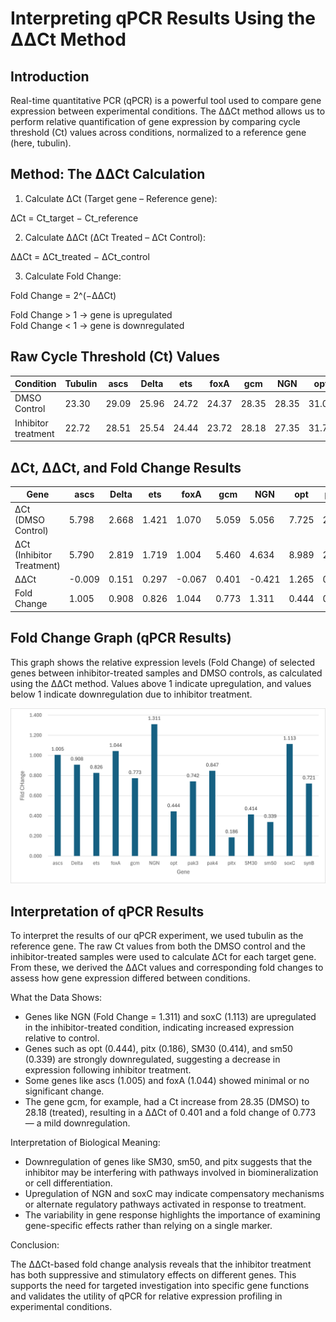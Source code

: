 # Interpreting qPCR Results Using the ΔΔCt Method

## Introduction

Real-time quantitative PCR (qPCR) is a powerful tool used to compare gene expression between experimental conditions. The ΔΔCt method allows us to perform relative quantification of gene expression by comparing cycle threshold (Ct) values across conditions, normalized to a reference gene (here, tubulin).

## Method: The ΔΔCt Calculation

1. Calculate ΔCt (Target gene – Reference gene):

ΔCt = Ct_target − Ct_reference

2. Calculate ΔΔCt (ΔCt Treated – ΔCt Control):

ΔΔCt = ΔCt_treated − ΔCt_control

3. Calculate Fold Change:

Fold Change = 2^(−ΔΔCt)

Fold Change > 1 → gene is upregulated  
Fold Change < 1 → gene is downregulated

## Raw Cycle Threshold (Ct) Values

| Condition            | Tubulin | ascs  | Delta | ets   | foxA  | gcm   | NGN   | opt   | pak3  | pak4  | pitx  | SM30  | sm50  | soxC  | synB  |
|----------------------|---------|-------|--------|--------|--------|--------|--------|--------|--------|--------|--------|--------|--------|--------|--------|
| DMSO Control         | 23.30   | 29.09 | 25.96 | 24.72 | 24.37 | 28.35 | 28.35 | 31.02 | 25.41 | 25.57 | 29.68 | 20.97 | 23.70 | 25.07 | 24.13 |
| Inhibitor treatment  | 22.72   | 28.51 | 25.54 | 24.44 | 23.72 | 28.18 | 27.35 | 31.71 | 25.29 | 25.25 | 31.72 | 21.77 | 24.81 | 24.33 | 24.06 |

## ΔCt, ΔΔCt, and Fold Change Results

| Gene   | ascs  | Delta | ets   | foxA  | gcm   | NGN   | opt   | pak3  | pak4  | pitx  | SM30  | sm50  | soxC  | synB  |
|--------|-------|--------|--------|--------|--------|--------|--------|--------|--------|--------|--------|--------|--------|--------|
| ΔCt (DMSO Control)     | 5.798 | 2.668 | 1.421 | 1.070 | 5.059 | 5.056 | 7.725 | 2.110 | 2.276 | 6.383 | -2.327 | 0.405 | 1.777 | 0.831 |
| ΔCt (Inhibitor Treatment) | 5.790 | 2.819 | 1.719 | 1.004 | 5.460 | 4.634 | 8.989 | 2.576 | 2.534 | 9.005 | -0.952 | 2.092 | 1.609 | 1.341 |
| ΔΔCt   | -0.009 | 0.151 | 0.297 | -0.067 | 0.401 | -0.421 | 1.265 | 0.466 | 0.258 | 2.623 | 1.374 | 1.687 | -0.167 | 0.510 |
| Fold Change | 1.005 | 0.908 | 0.826 | 1.044 | 0.773 | 1.311 | 0.444 | 0.742 | 0.847 | 0.186 | 0.414 | 0.339 | 1.113 | 0.721 |

## Fold Change Graph (qPCR Results)

This graph shows the relative expression levels (Fold Change) of selected genes between inhibitor-treated samples and DMSO controls, as calculated using the ΔΔCt method. Values above 1 indicate upregulation, and values below 1 indicate downregulation due to inhibitor treatment.

![Fold Change Graph](https://raw.githubusercontent.com/nadineawwad/Reserch-Methods/main/Images/qpcr-graph.png)

## Interpretation of qPCR Results

To interpret the results of our qPCR experiment, we used tubulin as the reference gene. The raw Ct values from both the DMSO control and the inhibitor-treated samples were used to calculate ΔCt for each target gene. From these, we derived the ΔΔCt values and corresponding fold changes to assess how gene expression differed between conditions.

What the Data Shows:

- Genes like NGN (Fold Change = 1.311) and soxC (1.113) are upregulated in the inhibitor-treated condition, indicating increased expression relative to control.
- Genes such as opt (0.444), pitx (0.186), SM30 (0.414), and sm50 (0.339) are strongly downregulated, suggesting a decrease in expression following inhibitor treatment.
- Some genes like ascs (1.005) and foxA (1.044) showed minimal or no significant change.
- The gene gcm, for example, had a Ct increase from 28.35 (DMSO) to 28.18 (treated), resulting in a ΔΔCt of 0.401 and a fold change of 0.773 — a mild downregulation.

Interpretation of Biological Meaning:

- Downregulation of genes like SM30, sm50, and pitx suggests that the inhibitor may be interfering with pathways involved in biomineralization or cell differentiation.
- Upregulation of NGN and soxC may indicate compensatory mechanisms or alternate regulatory pathways activated in response to treatment.
- The variability in gene response highlights the importance of examining gene-specific effects rather than relying on a single marker.

Conclusion:

The ΔΔCt-based fold change analysis reveals that the inhibitor treatment has both suppressive and stimulatory effects on different genes. This supports the need for targeted investigation into specific gene functions and validates the utility of qPCR for relative expression profiling in experimental conditions.
